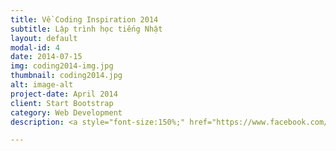 ```yaml
---
title: Về Coding Inspiration 2014
subtitle: Lập trình học tiếng Nhật
layout: default
modal-id: 4
date: 2014-07-15
img: coding2014-img.jpg
thumbnail: coding2014.jpg
alt: image-alt
project-date: April 2014
client: Start Bootstrap
category: Web Development
description: <a style="font-size:150%;" href="https://www.facebook.com/CodingInspiration/photos/a.510749545695622.1073741828.352196361550942/550502358387007/?type=3">Xem thông tin chi tiết</a>

---
```


